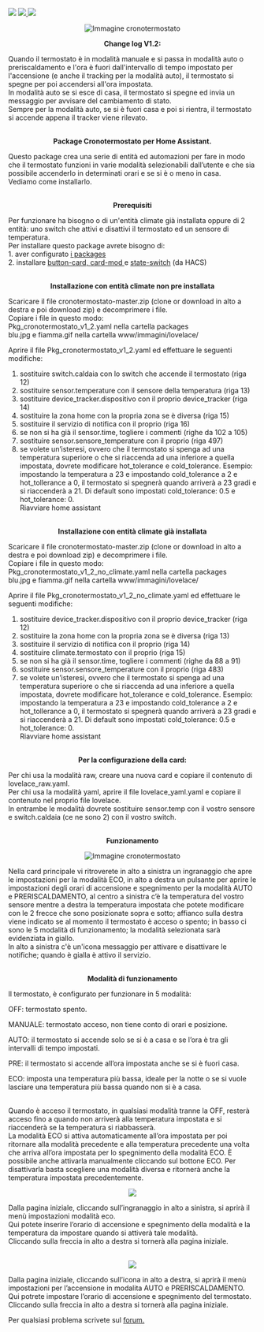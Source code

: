 <img src="https://img.shields.io/badge/Versione-1.2-brightgreen">  <a href="https://forum.hassiohelp.eu/showthread.php?tid=503"><img src="https://img.shields.io/badge/Forum-hassiohelp-blue"> <img src="https://img.shields.io/badge/Aggiornato-si-orange"></a>
<br> 
<p align="center"/><img src="https://github.com/mariocandida80/cronotermostato/blob/master/esempi/schermata_iniziale.png" alt="Immagine cronotermostato">


<p align="center"/> <b>Change log V1.2:</b> <br> </p>
Quando il termostato è in modalità manuale e si passa in modalità auto o preriscaldamento e l'ora è fuori dall'intervallo di tempo impostato per l'accensione (e anche il tracking per la modalità auto), il termostato si spegne per poi accendersi all'ora impostata.<br>
In modalità auto se si esce di casa, il termostato si spegne ed invia un messaggio per avvisare del cambiamento di stato.<br>
Sempre per la modalità auto, se si è fuori casa e poi si rientra, il termostato si accende appena il tracker viene rilevato.<br><br>
<p align="center"/> <b>Package Cronotermostato per Home Assistant.</b> <br> </p>
Questo package crea una serie di entità ed automazioni per fare in modo che il termostato funzioni in varie 
modalità selezionabili dall’utente e che sia possibile accenderlo in determinati orari e se si è o meno in casa. <br>
Vediamo come installarlo. <br>
<br>
<p align="center"/> <b>Prerequisiti</b> <br> </p>
Per funzionare ha bisogno o di un'entità climate già installata oppure di 2 entità: uno switch che attivi e disattivi il termostato ed un sensore di temperatura. <br>
Per installare questo package avrete bisogno di:<br>
1. aver configurato <a href="https://hassiohelp.eu/2018/11/30/package-configurazione/">i packages</a><br>
2. installare <a href="https://github.com/custom-cards/button-card">button-card, </a> <a href="https://github.com/thomasloven/lovelace-card-mod"> card-mod </a> e <a href="https://github.com/thomasloven/lovelace-state-switch">state-switch</a>  (da HACS)<br><br>

<p align="center"/> <b>Installazione con entità climate non pre installata</b> <br> </p>
Scaricare il file cronotermostato-master.zip (clone or download in alto a destra e poi download zip) e decomprimere i file. <br>
Copiare i file in questo modo:<br>
Pkg_cronotermostato_v1_2.yaml nella cartella packages <br>
blu.jpg e fiamma.gif nella cartella www/immagini/lovelace/<br>

Aprire il file Pkg_cronotermostato_v1_2.yaml ed effettuare le seguenti modifiche:<br>
1. sostituire switch.caldaia con lo switch che accende il termostato (riga 12)<br>
2. sostituire sensor.temperature con il sensore della temperatura (riga 13)<br>
3. sostituire device_tracker.dispositivo con il proprio device_tracker (riga 14)<br>
4. sostituire la zona home con la propria zona se è diversa (riga 15)<br>
5. sostituire il servizio di notifica con il proprio (riga 16)<br>
6. se non si ha già il sensor.time, togliere i commenti (righe da 102 a 105)<br>
7. sostituire sensor.sensore_temperature con il proprio (riga 497)<br>
8. se volete un’isteresi, ovvero che il termostato si spenga ad una temperatura superiore o che si riaccenda 
ad una inferiore a quella impostata, dovrete modificare hot_tolerance e cold_tolerance. 
Esempio: impostando la temperatura a 23 e impostando cold_tolerance a 2 e hot_tollerance a 0, il termostato si spegnerà 
quando arriverà a 23 gradi e si riaccenderà a 21. Di default sono impostati cold_tolerance: 0.5 e hot_tolerance: 0.<br>
Riavviare home assistant<br><br>

<p align="center"/> <b>Installazione con entità climate già installata</b> <br> </p>
Scaricare il file cronotermostato-master.zip (clone or download in alto a destra e poi download zip) e decomprimere i file. <br>
Copiare i file in questo modo:<br>
Pkg_cronotermostato_v1_2_no_climate.yaml nella cartella packages <br>
blu.jpg e fiamma.gif nella cartella www/immagini/lovelace/<br>

Aprire il file Pkg_cronotermostato_v1_2_no_climate.yaml ed effettuare le seguenti modifiche:<br>
1. sostituire device_tracker.dispositivo con il proprio device_tracker (riga 12)<br>
2. sostituire la zona home con la propria zona se è diversa (riga 13)<br>
3. sostituire il servizio di notifica con il proprio (riga 14)<br>
4. sostituire climate.termostato con il proprio (riga 15)<br>
4. se non si ha già il sensor.time, togliere i commenti (righe da 88 a 91)<br>
7. sostituire sensor.sensore_temperature con il proprio (riga 483)<br>
8. se volete un’isteresi, ovvero che il termostato si spenga ad una temperatura superiore o che si riaccenda 
ad una inferiore a quella impostata, dovrete modificare hot_tolerance e cold_tolerance. 
Esempio: impostando la temperatura a 23 e impostando cold_tolerance a 2 e hot_tollerance a 0, il termostato si spegnerà 
quando arriverà a 23 gradi e si riaccenderà a 21. Di default sono impostati cold_tolerance: 0.5 e hot_tolerance: 0.<br>
Riavviare home assistant<br><br>
<p align="center"/> <b>Per la configurazione della card:</b><br> </p>
Per chi usa la modalità raw, creare una nuova card e copiare il contenuto di lovelace_raw.yaml.<br>
Per chi usa la modalità yaml, aprire il file lovelace_yaml.yaml e copiare il contenuto nel proprio file lovelace. <br>
In entrambe le modalità dovrete sostituire sensor.temp con il vostro sensore e switch.caldaia (ce ne sono 2) con il
vostro switch.<br><br>
<p align="center"/> <b>Funzionamento</b><br> </p>
<p align="center"/><img src="https://github.com/mariocandida80/cronotermostato/blob/master/esempi/schermata_iniziale.png" alt="Immagine cronotermostato"></p>
Nella card principale vi ritroverete in alto a sinistra un ingranaggio che apre le impostazioni per la modalità ECO, 
in alto a destra un pulsante per aprire le impostazioni degli orari di accensione e spegnimento per la modalità AUTO e 
PRERISCALDAMENTO, al centro a sinistra c’è la temperatura del vostro sensore mentre a destra la temperatura impostata che 
potete modificare con le 2 frecce che sono posizionate sopra e sotto; affianco sulla destra viene indicato se al momento 
il termostato è acceso o spento; in basso ci sono le 5 modalità di funzionamento; la modalità selezionata sarà evidenziata
in giallo.<br>In alto a sinistra c'è un'icona messaggio per attivare e disattivare le notifiche; quando è gialla è attivo il servizio.<br><br>
<p align="center"/> <b>Modalità di funzionamento</b><br> </p>
Il termostato, è configurato per funzionare in 5 modalità:<br>

OFF: termostato spento.<br>

MANUALE:  termostato acceso, non tiene conto di orari e posizione.<br>

AUTO:  il termostato si accende solo se si è a casa e se l’ora è tra gli intervalli di tempo impostati.<br>

PRE: il termostato si accende all’ora impostata anche se si è fuori casa.<br>

ECO:  imposta una temperatura più bassa, ideale per la notte o se si vuole lasciare una temperatura più bassa quando non 
si è a casa.<br><br>

Quando è acceso il termostato, in qualsiasi modalità tranne la OFF, resterà acceso fino a quando non arriverà alla temperatura 
impostata e si riaccenderà se la temperatura si riabbasserà. <br>
La modalità ECO si attiva automaticamente all’ora impostata per poi ritornare alla modalità precedente e alla temperatura 
precedente una volta che arriva all’ora impostata per lo spegnimento della modalità ECO. È possibile anche attivarla 
manualmente cliccando sul bottone ECO. Per disattivarla basta scegliere una modalità diversa e ritornerà anche la 
temperatura impostata precedentemente.<br>
<p align="center"/><img src="https://github.com/mariocandida80/cronotermostato/blob/master/esempi/eco.png"> </p>
Dalla pagina iniziale, cliccando sull’ingranaggio in alto a sinistra, si aprirà il menù impostazioni modalità eco.<br>
Qui potete inserire l’orario di accensione e spegnimento della modalità e la temperatura da impostare quando si attiverà 
tale modalità. <br>
Cliccando sulla freccia in alto a destra si tornerà alla pagina iniziale.<br><br>
<p align="center"/><img src="https://github.com/mariocandida80/cronotermostato/blob/master/esempi/accensione_spegnimento.png"> </p>
Dalla pagina iniziale, cliccando sull’icona  in alto a destra, si aprirà il menù impostazioni per l’accensione in 
modalita AUTO e PRERISCALDAMENTO.<br>
Qui potrete impostare l’orario di accensione e spegnimento del termostato.<br>
Cliccando sulla freccia in alto a destra si tornerà alla pagina iniziale.<br>

Per qualsiasi problema scrivete sul <a href="https://forum.hassiohelp.eu/showthread.php?tid=503">forum.</a>
